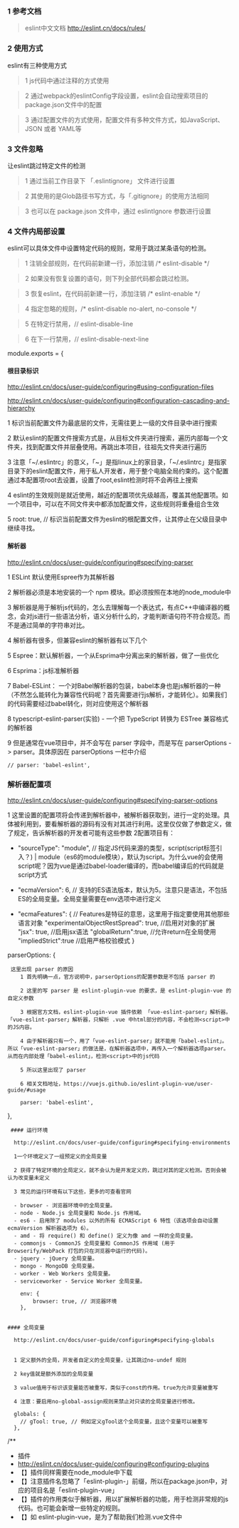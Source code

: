 ###  1 参考文档

> eslint中文文档 http://eslint.cn/docs/rules/

 
### 2 使用方式

eslint有三种使用方式

> 1 js代码中通过注释的方式使用

> 2 通过webpack的eslintConfig字段设置，eslint会自动搜索项目的package.json文件中的配置

> 3 通过配置文件的方式使用，配置文件有多种文件方式，如JavaScript、JSON 或者 YAML等
 
 
 ### 3 文件忽略

 让eslint跳过特定文件的检测
> 1 通过当前工作目录下 「.eslintignore」 文件进行设置

> 2 其使用的是Glob路径书写方式，与「.gitignore」的使用方法相同

> 3 也可以在 package.json 文件中，通过 eslintIgnore 参数进行设置


 
### 4 文件内局部设置

eslint可以具体文件中设置特定代码的规则，常用于跳过某条语句的检测。

> 1 注销全部规则，在代码前新建一行，添加注销 /* eslint-disable *\/  

> 2 如果没有恢复设置的语句，则下列全部代码都会跳过检测。

> 3 恢复eslint，在代码前新建一行，添加注销 /* eslint-enable *\/

> 4 指定忽略的规则，/* eslint-disable no-alert, no-console *\/

> 5 在特定行禁用，// eslint-disable-line

> 6 在下一行禁用，// eslint-disable-next-line

 
module.exports = {
 
 
   #### 根目录标识

   http://eslint.cn/docs/user-guide/configuring#using-configuration-files

   http://eslint.cn/docs/user-guide/configuring#configuration-cascading-and-hierarchy

   1 标识当前配置文件为最底层的文件，无需往更上一级的文件目录中进行搜索

   2 默认eslint的配置文件搜索方式是，从目标文件夹进行搜索，遍历内部每一个文件夹，找到配置文件并层叠使用。再跳出本项目，往祖先文件夹进行遍历

   3 注意「~/.eslintrc」的意义，「~」是指linux上的家目录，「~/.eslintrc」是指家目录下的eslint配置文件，用于私人开发者，用于整个电脑全局约束的。这个配置通过本配置项root去设置，设置了root,eslint检测时将不会再往上搜索

   4 eslint的生效规则是就近使用，越近的配置项优先级越高，覆盖其他配置项。如一个项目中，可以在不同文件夹中都添加配置文件，这些规则将重叠组合生效
   

   5 root: true, // 标识当前配置文件为eslint的根配置文件，让其停止在父级目录中继续寻找。
 
 
  #### 解析器

   http://eslint.cn/docs/user-guide/configuring#specifying-parser

   1 ESLint 默认使用Espree作为其解析器

   2 解析器必须是本地安装的一个 npm 模块。即必须按照在本地的node_module中

   3 解析器是用于解析js代码的，怎么去理解每一个表达式，有点C++中编译器的概念，会对js进行一些语法分析，语义分析什么的，才能判断语句符不符合规范。而不是通过简单的字符串对比。

   4 解析器有很多，但兼容eslint的解析器有以下几个

   5 Espree：默认解析器，一个从Esprima中分离出来的解析器，做了一些优化

   6 Esprima：js标准解析器

   7 Babel-ESLint： 一个对Babel解析器的包装，babel本身也是js解析器的一种（不然怎么能转化为兼容性代码呢？首先需要进行js解析，才能转化）。如果我们的代码需要经过babel转化，则对应使用这个解析器

   8 typescript-eslint-parser(实验) - 一个把 TypeScript 转换为 ESTree 兼容格式的解析器

   9 但是通常在vue项目中，并不会写在 parser 字段中，而是写在 parserOptions -> parser。具体原因在 parserOptions 一栏中介绍
 
    // parser: 'babel-eslint',
 
 
  ### 解析器配置项

   http://eslint.cn/docs/user-guide/configuring#specifying-parser-options

   1 这里设置的配置项将会传递到解析器中，被解析器获取到，进行一定的处理。具体被利用到，要看解析器的源码有没有对其进行利用。这里仅仅做了参数定义，做了规定，告诉解析器的开发者可能有这些参数
   2配置项目有：

   - "sourceType": "module",    // 指定JS代码来源的类型，script(script标签引入？) | module（es6的module模块），默认为script。为什么vue的会使用script呢？因为vue是通过babel-loader编译的，而babel编译后的代码就是script方式

   - "ecmaVersion": 6,          // 支持的ES语法版本，默认为5。注意只是语法，不包括ES的全局变量。全局变量需要在env选项中进行定义

   - "ecmaFeatures": {          // Features是特征的意思，这里用于指定要使用其他那些语言对象
       "experimentalObjectRestSpread": true,  //启用对对象的扩展
       "jsx": true,                           //启用jsx语法
       "globalReturn":true,                   //允许return在全局使用
       "impliedStrict":true                   //启用严格校验模式
     }
  
  parserOptions: {
  
     这里出现 parser 的原因
        1 首先明确一点，官方说明中，parserOptions的配置参数是不包括 parser 的

        2 这里的写 parser 是 eslint-plugin-vue 的要求，是 eslint-plugin-vue 的自定义参数

        3 根据官方文档，eslint-plugin-vue 插件依赖 「vue-eslint-parser」解析器。「vue-eslint-parser」解析器，只解析 .vue 中html部分的内容，不会检测<script>中的JS内容。

        4 由于解析器只有一个，用了「vue-eslint-parser」就不能用「babel-eslint」。所以「vue-eslint-parser」的做法是，在解析器选项中，再传入一个解析器选项parser。从而在内部处理「babel-eslint」，检测<script>中的js代码

        5 所以这里出现了 parser

        6 相关文档地址，https://vuejs.github.io/eslint-plugin-vue/user-guide/#usage
 
        parser: 'babel-eslint',
  },
 
 
     #### 运行环境

      http://eslint.cn/docs/user-guide/configuring#specifying-environments

      1一个环境定义了一组预定义的全局变量

      2 获得了特定环境的全局定义，就不会认为是开发定义的，跳过对其的定义检测。否则会被认为改变量未定义

      3 常见的运行环境有以下这些，更多的可查看官网

      - browser - 浏览器环境中的全局变量。
      - node - Node.js 全局变量和 Node.js 作用域。
      - es6 - 启用除了 modules 以外的所有 ECMAScript 6 特性（该选项会自动设置 ecmaVersion 解析器选项为 6）。
      - amd - 将 require() 和 define() 定义为像 amd 一样的全局变量。
      - commonjs - CommonJS 全局变量和 CommonJS 作用域 (用于 Browserify/WebPack 打包的只在浏览器中运行的代码)。
      - jquery - jQuery 全局变量。
      - mongo - MongoDB 全局变量。
      - worker - Web Workers 全局变量。
      - serviceworker - Service Worker 全局变量。
  
        env: {
            browser: true, // 浏览器环境
        },
 
 
    #### 全局变量
  
      http://eslint.cn/docs/user-guide/configuring#specifying-globals


      1 定义额外的全局，开发者自定义的全局变量，让其跳过no-undef 规则

      2 key值就是额外添加的全局变量

      3 value值用于标识该变量能否被重写，类似于const的作用。true为允许变量被重写

      4 注意：要启用no-global-assign规则来禁止对只读的全局变量进行修改。
  
      globals: {
        // gTool: true, // 例如定义gTool这个全局变量，且这个变量可以被重写
      },
 
 
  /**
   * 插件
   * http://eslint.cn/docs/user-guide/configuring#configuring-plugins
   * 【】插件同样需要在node_module中下载
   * 【】注意插件名忽略了「eslint-plugin-」前缀，所以在package.json中，对应的项目名是「eslint-plugin-vue」
   * 【】插件的作用类似于解析器，用以扩展解析器的功能，用于检测非常规的js代码。也可能会新增一些特定的规则。
   * 【】如 eslint-plugin-vue，是为了帮助我们检测.vue文件中 <template> 和 <script> 中的js代码
   */
  plugins: ['vue'],
 
 
  /**
   * 规则继承
   * http://eslint.cn/docs/user-guide/configuring#extending-configuration-files
   *【】可继承的方式有以下几种
   *【】eslint内置推荐规则，就只有一个，即「eslint:recommended」
   *【】可共享的配置， 是一个 npm 包，它输出一个配置对象。即通过npm安装到node_module中
   *   可共享的配置可以省略包名的前缀 eslint-config-，即实际设置安装的包名是 eslint-config-airbnb-base
   *【】从插件中获取的规则，书写规则为 「plugin:插件包名/配置名」，其中插件报名也是可以忽略「eslint-plugin-」前缀。如'plugin:vue/essential'
   *【】从配置文件中继承，即继承另外的一个配置文件，如'./node_modules/coding-standard/eslintDefaults.js'
   */
  extends: [
    /**
     * vue 的额外添加的规则是 v-if, v-else 等指令检测
     */
    'plugin:vue/essential', // 额外添加的规则可查看 https://vuejs.github.io/eslint-plugin-vue/rules/
    /**
     * 「airbnb，爱彼迎」
     * 【】有两种eslint规范，一种是自带了react插件的「eslint-config-airbnb」，一种是基础款「eslint-config-airbnb-base」，
     * 【】airbnb-base 包括了ES6的语法检测，需要依赖 「eslint-plugin-import」
     * 【】所以在使用airbnb-base时，需要用npm额外下载 eslint-plugin-import
     * 【】所以eslint实际上已经因为 airbnb-base 基础配置项目，添加上了 eslint-plugin-import 插件配置
     * 【】所以在setting和rules里，都有 'import/xxx' 项目，这里修改的就是 eslint-plugin-import 配置
     */
    // 'airbnb-base',
  ],
 
 
  /**
   * 规则共享参数
   * http://eslint.cn/docs/user-guide/configuring#adding-shared-settings
   * 【】提供给具体规则项，每个参数值，每个规则项都会被注入该变量，但对应规则而言，有没有用，就看各个规则的设置了，就好比 parserOptions，解析器用不用它就不知道了。这里只是提供这个方法
   * 【】不用怀疑，经源码验证，这就是传递给每个规则项的，会当做参数传递过去，但用不用，就是具体规则的事情
   */
  settings: {
    /**
     *
     * 注意，「import/resolver」并不是eslint规则项，与rules中的「import/extensions」不同。它不是规则项
     * 这里只是一个参数名，叫「import/resolver」，会传递给每个规则项。
     * settings并没有具体的书写规则，「import/」只是import模块自己起的名字，原则上，它直接命名为「resolver」也可以，加上「import」只是为了更好地区分。不是强制设置的。
     * 因为「import」插件很多规则项都用的这个配置项，所以并没有通过rules设置，而是通过settings共享
     * 具体使用方法可参考https://github.com/benmosher/eslint-plugin-import
     */
    'import/resolver': {
      /**
       * 这里传入webpack并不是import插件能识别webpack，而且通过npm安装了「eslint-import-resolver-webpack」，
       * 「import」插件通过「eslint-import-resolver-」+「webpack」找到该插件并使用，就能解析webpack配置项。使用里面的参数。
       * 主要是使用以下这些参数，共享给import规则，让其正确识别import路径
       * extensions: ['.js', '.vue', '.json'],
       * alias: {
       *  'vue$': 'vue/dist/vue.esm.js',
       *  '@': resolve('src'),
       *  'static': resolve('static')
       * }
       */
      webpack: {
        config: 'build/webpack.base.conf.js'
      }
    }
  },
 
  /**
   * 针对特定文件的配置
   * 【】可以通过overrides对特定文件进行特定的eslint检测
   * 【】特定文件的路径书写使用Glob格式，一个类似正则的路径规则，可以匹配不同的文件
   * 【】配置几乎与 ESLint 的其他配置相同。覆盖块可以包含常规配置中的除了 extends、overrides 和 root 之外的其他任何有效配置选项，
   */
  // overrides: [
  //   {
  //     'files': ['bin/*.js', 'lib/*.js'],
  //     'excludedFiles': '*.test.js',
  //     'rules': {
  //       'quotes': [2, 'single']
  //     }
  //   }
  // ],
 
  /**
   * 自定义规则
   * http://eslint.cn/docs/user-guide/configuring#configuring-rules
   * 【】基本使用方式
   *  "off" 或者0 关闭规则
   *  "warn" 或者1 将规则打开为警告（不影响退出代码）
   *  "error" 或者2 将规则打开为错误（触发时退出代码为1）
   *  如：'no-restricted-syntax': 0, // 表示关闭该规则
   * 【】如果某项规则，有额外的选项，可以通过数组进行传递，而数组的第一位必须是错误级别。如0,1,2
   *  如 'semi': ['error', 'never'], never就是额外的配置项
   */
  rules: {
    /**
     * 具体规则
     * 【】具体的规则太多，就不做介绍了，有兴趣的同学可以上eslint官网查
     * 【】注意 xxx/aaa 这些规则是 xxx 插件自定的规则，在eslint官网是查不到的。需要到相应的插件官网中查阅
     * 【】如 import/extensions，这是「eslint-plugin-import」自定义的规则，需要到其官网查看 https://github.com/benmosher/eslint-plugin-import
     */
    /**
     * 逻辑错误及最佳实践的规则
     */
    'no-debugger': process.env.NODE_ENV === 'production' ? 2 : 0, // 打包时禁止debugger
    'no-console': process.env.NODE_ENV === 'production' ? 2 : 0, // 打包时禁止console
    'no-alert': process.env.NODE_ENV === 'production' ? 2 : 0, // 打包时禁止console
    "for-direction": 2, // 禁止for无限循环
    "no-compare-neg-zero": 2, // 禁止与-0进行比较
    'no-cond-assign': 2, // 禁止条件语句中出现赋值语句
    "no-control-regex": 2, // 在 ASCII 中，0-31 范围内的控制字符是特殊的、不可见的字符。这些字符很少被用在 JavaScript 字符串中，所以一个正则表达式如果包含这些字符的，很有可能一个错误。
    "no-dupe-args": 2, // 禁止在函数定义或表达中出现重名参数
    "no-dupe-keys": 2, // 禁止在对象字面量中出现重复的键
    "no-duplicate-case": 2, // 禁止重复 case 标签
    "no-empty": 2, // 禁止空块语句
    "no-empty-character-class": 2, // 禁止在正则表达式中出现空字符集
    "no-ex-assign": 2, // 禁止对 catch 子句中的异常重新赋值。因为catch出来的都是错误信息，不需要重新赋值
    "no-extra-boolean-cast": 2, // 禁止不必要的布尔类型转换，如 !!true
    "no-extra-semi": 2, // 禁用不必要的分号
    "no-inner-declarations": 2, // ??? 禁止在嵌套的语句块中出现变量
    "no-regex-spaces": 2, // 禁止正则表达式字面量中出现多个空格
    "no-obj-calls": 2, // 禁止将全局对象当作函数进行调用
    "no-prototype-builtins": 2, // ??? 禁止直接在对象实例上调用 Object.prototype 的一些方法。
    "no-template-curly-in-string": 2, // 禁止在常规字符串中出现模板字面量占位符语法
    "semi": [2, 'never'], // ??? 强制是否使用分号。
    "no-unexpected-multiline": 2, // 禁止使用令人困惑的多行表达式
    "no-unreachable": 2, // 禁止在 return、throw、continue 和 break 语句后出现不可达代码
    "use-isnan": 2, // 要求调用 isNaN()检查 NaN
    "no-unsafe-negation": 2, // 禁止对关系运算符的左操作数使用否定操作符
    "valid-jsdoc": 2, // 强制使用有效的 JSDoc 注释
    "valid-typeof": 2, // 强制 typeof 表达式与有效的字符串进行比较
    "array-callback-return": 2, // 强制数组方法的回调函数中有 return 语句
    "block-scoped-var": 2, // 把 var 语句看作是在块级作用域范围之内
    "complexity": [1, 6], // 添加复杂度
    "curly": 2, // ??? 要求遵循大括号约定
    "default-case": 1, // 要求 Switch 语句中有 Default 分支
    "dot-location": [2, 'property'], // 强制在点号之前换行
    "dot-notation": 2, // 点号和字面量，优先使用点号
    "eqeqeq": [2, 'smart'], // ??? 要求使用 === 和 !==
    "guard-for-in": 2, // ??? 需要约束 for-in
    "no-caller": 2, // 禁用 caller 或 callee
    "no-empty-function": 2, // 禁止出现空函数
    "no-empty-pattern": 2, // 禁止使用空解构模式
    "no-eval": 2, // 禁用 eval()
    "no-global-assign": 2, // 禁止对原生对象或只读的全局对象进行赋值
    "no-floating-decimal": 2, // ?? 禁止浮点小数
    "no-fallthrough": 2, // 禁止 case 语句落空
    "no-labels": 2, // 禁用标签语句
    "no-extra-label": 2, // 禁用不必要的标签
    "no-extra-bind": 2, // 禁止不必要的函数绑定
    "no-iterator": 2, // 禁用迭代器
    "no-lone-blocks": 2, // 禁用不必要的嵌套块
    "no-loop-func": 2, // 禁止循环中存在函数
    "no-magic-numbers": [2, {
      ignoreArrayIndexes: true,
      ignore: [-1, 0, 1, 2],
    }], // 禁止使用魔术数字，魔术数字是在代码中多次出现的没有明确含义的数字。它最好由命名常量取代。
    "no-multi-spaces": 2, // 禁止出现多个空格
    "no-multi-str": 2, // 禁止多行字符串
    "no-new": 2, // 禁止在不保存实例的情况下使用new
    "no-new-func": 2, // 禁用Function构造函数
    "no-new-wrappers": 2, // 禁止原始包装实例
    "no-octal": 2, // 禁用八进制字面量
    "no-octal-escape": 2, // 禁止在字符串字面量中使用八进制转义序列
    "no-param-reassign": 2, // ??? 禁止对函数参数再赋值
    "no-proto": 2, // 禁用__proto__，改用 getPrototypeOf 方法替代 __proto__。
    "no-redeclare": 2, // 禁止重新声明变量
    "no-return-assign": 2, // 禁止在返回语句中赋值
    "no-return-await": 2, // 禁用不必要的 return await
    "no-script-url": 2, // 禁用 Script URL
    "no-self-assign": 2, // 禁止自身赋值
    "no-sequences": 2, // ??? 不允许使用逗号操作符
    "no-throw-literal": 2, // 限制可以被抛出的异常
    "no-unmodified-loop-condition": 2, // 禁用一成不变的循环条件
    "no-useless-call": 2, // 禁用不必要的 .call() 和 .apply()
    "no-useless-concat": 2, // 禁止没有必要的字符拼接
    "no-useless-escape": 2, // 禁用不必要的转义
    "no-useless-return": 2, // 禁止多余的 return 语句
    "no-void": 2, // 禁止使用void操作符
    "no-with": 2, // 禁用 with 语句
    "prefer-promise-reject-errors": 1, // ??? 要求使用 Error 对象作为 Promise 拒绝的原因
    "radix": 1, // 要求必须有基数
    "require-await": 2, // 禁止使用不带 await 表达式的 async 函数
    "vars-on-top": 2, // 要求将变量声明放在它们作用域的顶部
    "wrap-iife": [2, 'inside'], // 需要把立即执行的函数包裹起来
    "strict": [2, 'global'], // 要求或禁止使用严格模式指令
    /**
     * 变量相关的规则
     */
    "init-declarations": 2, // ??? 强制或禁止变量声明语句中初始化
    "no-delete-var": 2, // 禁止删除变量
    "no-shadow": 2, // 禁止变量声明覆盖外层作用域的变量
    "no-shadow-restricted-names": 2, // 关键字不能被遮蔽
    "no-undef": 2, // 禁用未声明的变量
    "no-unused-vars": 1, // ??? 禁止未使用过的变量
    "no-use-before-define": 2, // 禁止定义前使用
    // 代码风格
    "array-bracket-newline": [2, 'consistent'], // 在数组开括号后和闭括号前强制换行
    "array-bracket-spacing": 2, // 强制在括号内前后使用空格
    "array-element-newline": [2, { multiline: true }], // ??? 强制数组元素间出现换行
    "block-spacing": 2, // 强制在代码块中开括号前和闭括号后有空格
    "brace-style": 2, // 大括号风格要求
    "camelcase": 2, // 要求使用骆驼拼写法
    "comma-dangle": [2, 'always-multiline'], // 要求或禁止使用拖尾逗号
    "comma-spacing": 2, // 强制在逗号周围使用空格
    "comma-style": 2, // 逗号风格
    "computed-property-spacing": 2, // 禁止或强制在计算属性中使用空格
    "consistent-this": [2, 'self'], // ??? 要求一致的 This
    "eol-last": [1, 'always'], // ??? 要求或禁止文件末尾保留一行空行
    "func-call-spacing": 2, // 要求或禁止在函数标识符和其调用之间有空格
    "func-style": [2, 'declaration'], // ??? 强制 function 声明或表达式的一致性
    "function-paren-newline": [1, 'multiline'], // 强制在函数括号内使用一致的换行
    "indent": [2, 2], // 强制使用一致的缩进
    "jsx-quotes": 2, // 强制在 JSX 属性中一致地使用双引号或单引号
    "key-spacing": 2, // 强制在对象字面量的键和值之间使用一致的空格
    "keyword-spacing": 2, // 强制关键字周围空格的一致性
    "linebreak-style": 2, // 强制使用一致的换行符风格，用\n，不用\r\n
    "lines-around-comment": 2, // 强制注释周围有空行
    "lines-between-class-members": 2, // 要求在类成员之间出现空行
    "max-depth": 2, // 强制块语句的最大可嵌套深度
    "max-len": [2, { // 强制行的最大长度
      "code": 100,
      "tabWidth": 4,
      "ignoreUrls": true,
      "ignoreTrailingComments": true,
      "ignoreTemplateLiterals": true,
    }], //
    "max-lines": [2, 1000], // ??? 强制文件的最大行数
    "max-nested-callbacks": [2, 5], // 强制回调函数最大嵌套深度
    "max-statements-per-line": 2, // 强制每一行中所允许的最大语句数量
    "multiline-comment-style": 1, // 强制对多行注释使用特定风格
    "new-cap": 2, // 要求构造函数首字母大写
    "new-parens": 2, // 要求调用无参构造函数时带括号
    "newline-per-chained-call": 2, // 要求方法链中每个调用都有一个换行符
    "no-bitwise": 2, // 禁止使用按位操作符
    "no-inline-comments": 0, // ??? 禁止使用内联注释
    "no-lonely-if": 2, // 禁止 if 语句作为唯一语句出现在 else 语句块中
    "no-mixed-spaces-and-tabs": 2, // 禁止使用 空格 和 tab 混合缩进
    "no-multiple-empty-lines": 1, // ??? 不允许多个空行
    "no-negated-condition": 2, // 禁用否定表达式
    "no-nested-ternary": 2, // 禁止使用嵌套的三元表达式
    "no-new-object": 2, // 禁止使用 Object 构造函数
    "no-trailing-spaces": 2, // 禁用行尾空白
    "no-underscore-dangle": 2, // 禁止标识符中有悬空下划线
    "quotes": [2, 'single'], // 强制使用一致的单引号
    "quote-props": [2, 'as-needed'], // ??? 要求对象字面量属性名称使用引号
    "operator-linebreak": [2, 'before'], // 强制操作符使用一致的换行符风格
    "one-var": [2, 'never'], // ??? 强制函数中的变量在一起声明或分开声明
    "object-property-newline": 1, // ??? 强制将对象的属性放在不同的行上
    "object-curly-spacing": [2, 'always'], // 强制在花括号中使用一致的空格
    "object-curly-newline": [1, { // ??? 对象属性换行
      multiline: true,
    }], //
    "no-whitespace-before-property": 2, // 禁止属性前有空白
    "no-unneeded-ternary": 2, // 禁止可以表达为更简单结构的三元操作符
    "semi-spacing": 2, // 强制分号前后有空格
    "semi-style": 2, // 分号风格
    "space-before-blocks": [2, 'always'], // 禁止语句块之前的空格
    "space-before-function-paren": [2, 'never'], // 禁止函数圆括号之前有一个空格
    "space-in-parens": 2, // 禁止或强制圆括号内的空格
    "space-infix-ops": 2, // 要求中缀操作符周围有空格
    "space-unary-ops": 2, // 禁止在一元操作符之前或之后存在空格
    "spaced-comment": 2, // 要求在注释前有空白
    "switch-colon-spacing": 2, // 强制在 switch 的冒号左右有空格
    "template-tag-spacing": 2, // 要求在模板标记和它们的字面量之间有空格
    /**
     * ES6相关规则
     */
    "arrow-parens": [2, 'as-needed'], // 要求箭头函数的参数使用圆括号
    "arrow-body-style": 2, // 要求箭头函数体使用大括号
    "arrow-spacing": 2, // 要求箭头函数的箭头之前或之后有空格
    "generator-star-spacing": 2, // ??? 强制 generator 函数中 * 号周围有空格
    "no-class-assign": 2, // 不允许修改类声明的变量
    "no-confusing-arrow": 2, // 禁止在可能与比较操作符相混淆的地方使用箭头函数
    "no-const-assign": 2, // 不允许改变用const声明的变量
    "no-dupe-class-members": 2, // 不允许类成员中有重复的名称
    "no-duplicate-imports": 2, // 禁止重复导入
    "no-new-symbol": 0, // 禁止 Symbol 操作符和 new 一起使用lines-between
    "no-useless-computed-key": 2, // 禁止在对象中使用不必要的计算属性
    "no-useless-constructor": 2, // 禁用不必要的构造函数
    "no-useless-rename": 2, // 禁止在 import 和 export 和解构赋值时将引用重命名为相同的名字
    "no-var": 2, // 要求使用 let 或 const 而不是 var
    "object-shorthand": 2, // 要求对象字面量简写语法
    "prefer-arrow-callback": 2, // 要求使用箭头函数作为回调
    "prefer-const": 1, // ??? 建议使用const
    "prefer-destructuring": [2, { // 优先使用数组和对象解构
      "array": false,
      "object": true
    }],
    "prefer-rest-params": 2, // 使用剩余参数代替 arguments
    "prefer-spread": 2, // 建议使用扩展运算符而非.apply()
    "prefer-template": 2, // 建议使用模板而非字符串连接
    "require-yield": 2, // 禁用函数内没有yield的 generator 函数
    "rest-spread-spacing": 2, // 强制剩余和扩展运算符及其表达式之间有空格
    "template-curly-spacing": 2, // 强制模板字符串中空格的使用
    "sort-imports": [0, { // ??? import 排序 问题是要以字母排序
      ignoreCase: true,
      ignoreMemberSort: true,
      memberSyntaxSortOrder: ['all', 'single', 'multiple', 'none']
    }], //
  }
};
